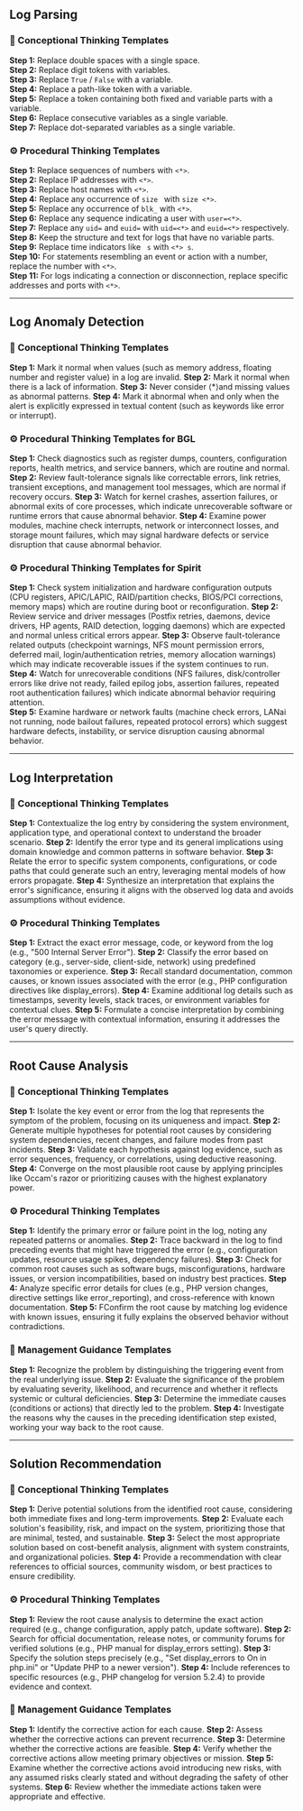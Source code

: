 ## Log Parsing

### 🧠 Conceptional Thinking Templates

**Step 1:** Replace double spaces with a single space.  
**Step 2:** Replace digit tokens with variables.  
**Step 3:** Replace `True` / `False` with a variable.  
**Step 4:** Replace a path-like token with a variable.  
**Step 5:** Replace a token containing both fixed and variable parts with a variable.  
**Step 6:** Replace consecutive variables as a single variable.  
**Step 7:** Replace dot-separated variables as a single variable.  

### ⚙️ Procedural Thinking Templates

**Step 1:** Replace sequences of numbers with `<*>`.  
**Step 2:** Replace IP addresses with `<*>`.  
**Step 3:** Replace host names with `<*>`.  
**Step 4:** Replace any occurrence of `size ` with `size <*>`.  
**Step 5:** Replace any occurrence of `blk_` with `<*>`.  
**Step 6:** Replace any sequence indicating a user with `user=<*>`.  
**Step 7:** Replace any `uid=` and `euid=` with `uid=<*>` and `euid=<*>` respectively.  
**Step 8:** Keep the structure and text for logs that have no variable parts.  
**Step 9:** Replace time indicators like ` s` with `<*> s`.  
**Step 10:** For statements resembling an event or action with a number, replace the number with `<*>`.  
**Step 11:** For logs indicating a connection or disconnection, replace specific addresses and ports with `<*>`.  

---

## Log Anomaly Detection

### 🧠 Conceptional Thinking Templates

**Step 1:** Mark it normal when values (such as memory address, floating number and register value) in a log are invalid.
**Step 2:** Mark it normal when there is a lack of information.
**Step 3:** Never consider ⟨*⟩and missing values as abnormal patterns.
**Step 4:**  Mark it abnormal when and only when the alert is explicitly expressed in textual content (such as keywords like error or interrupt).

### ⚙️ Procedural Thinking Templates for BGL

**Step 1:** Check diagnostics such as register dumps, counters, configuration reports, health metrics, and service banners, which are routine and normal.
**Step 2:** Review fault-tolerance signals like correctable errors, link retries, transient exceptions, and management tool messages, which are normal if recovery occurs.
**Step 3:**  Watch for kernel crashes, assertion failures, or abnormal exits of core processes, which indicate unrecoverable software or runtime errors that cause abnormal behavior.
**Step 4:** Examine power modules, machine check interrupts, network or interconnect losses, and storage mount failures, which may signal hardware defects or service disruption that cause abnormal behavior.

### ⚙️ Procedural Thinking Templates for Spirit

**Step 1:** Check system initialization and hardware configuration outputs (CPU registers, APIC/LAPIC, RAID/partition checks, BIOS/PCI corrections, memory maps) which are routine during boot or reconfiguration. 
**Step 2:** Review service and driver messages (Postfix retries, daemons, device drivers, HP agents, RAID detection, logging daemons) which are expected and normal unless critical errors appear. 
**Step 3:**  Observe fault-tolerance related outputs (checkpoint warnings, NFS mount permission errors, deferred mail, login/authentication retries, memory allocation warnings) which may indicate recoverable issues if the system continues to run.  
**Step 4:** Watch for unrecoverable conditions (NFS failures, disk/controller errors like drive not ready, failed epilog jobs, assertion failures, repeated root authentication failures) which indicate abnormal behavior requiring attention.  
**Step 5:** Examine hardware or network faults (machine check errors, LANai not running, node bailout failures, repeated protocol errors) which suggest hardware defects, instability, or service disruption causing abnormal behavior. 

---

## Log Interpretation

### 🧠 Conceptional Thinking Templates

**Step 1:** Contextualize the log entry by considering the system environment, application type, and operational context to understand the broader scenario.
**Step 2:** Identify the error type and its general implications using domain knowledge and common patterns in software behavior.
**Step 3:** Relate the error to specific system components, configurations, or code paths that could generate such an entry, leveraging mental models of how errors propagate.
**Step 4:** Synthesize an interpretation that explains the error's significance, ensuring it aligns with the observed log data and avoids assumptions without evidence.

### ⚙️ Procedural Thinking Templates

**Step 1:** Extract the exact error message, code, or keyword from the log (e.g., "500 Internal Server Error").
**Step 2:** Classify the error based on category (e.g., server-side, client-side, network) using predefined taxonomies or experience.
**Step 3:** Recall standard documentation, common causes, or known issues associated with the error (e.g., PHP configuration directives like display_errors).
**Step 4:** Examine additional log details such as timestamps, severity levels, stack traces, or environment variables for contextual clues.
**Step 5:** Formulate a concise interpretation by combining the error message with contextual information, ensuring it addresses the user's query directly.

---

## Root Cause Analysis

### 🧠 Conceptional Thinking Templates

**Step 1:** Isolate the key event or error from the log that represents the symptom of the problem, focusing on its uniqueness and impact.
**Step 2:** Generate multiple hypotheses for potential root causes by considering system dependencies, recent changes, and failure modes from past incidents.
**Step 3:** Validate each hypothesis against log evidence, such as error sequences, frequency, or correlations, using deductive reasoning.
**Step 4:** Converge on the most plausible root cause by applying principles like Occam's razor or prioritizing causes with the highest explanatory power.

### ⚙️ Procedural Thinking Templates

**Step 1:** Identify the primary error or failure point in the log, noting any repeated patterns or anomalies.
**Step 2:** Trace backward in the log to find preceding events that might have triggered the error (e.g., configuration updates, resource usage spikes, dependency failures).
**Step 3:** Check for common root causes such as software bugs, misconfigurations, hardware issues, or version incompatibilities, based on industry best practices.
**Step 4:** Analyze specific error details for clues (e.g., PHP version changes, directive settings like error_reporting), and cross-reference with known documentation.
**Step 5:** FConfirm the root cause by matching log evidence with known issues, ensuring it fully explains the observed behavior without contradictions.

### 📖 Management Guidance Templates

**Step 1:** Recognize the problem by distinguishing the triggering event from the real underlying issue.
**Step 2:** Evaluate the significance of the problem by evaluating severity, likelihood, and recurrence and whether it reflects systemic or cultural deficiencies.
**Step 3:** Determine the immediate causes (conditions or actions) that directly led to the problem.
**Step 4:**  Investigate the reasons why the causes in the preceding identification step existed, working your way back to the root cause.

---

## Solution Recommendation

### 🧠 Conceptional Thinking Templates

**Step 1:** Derive potential solutions from the identified root cause, considering both immediate fixes and long-term improvements.
**Step 2:** Evaluate each solution's feasibility, risk, and impact on the system, prioritizing those that are minimal, tested, and sustainable.
**Step 3:** Select the most appropriate solution based on cost-benefit analysis, alignment with system constraints, and organizational policies.
**Step 4:** Provide a recommendation with clear references to official sources, community wisdom, or best practices to ensure credibility.

### ⚙️ Procedural Thinking Templates

**Step 1:** Review the root cause analysis to determine the exact action required (e.g., change configuration, apply patch, update software).
**Step 2:** Search for official documentation, release notes, or community forums for verified solutions (e.g., PHP manual for display_errors setting).
**Step 3:** Specify the solution steps precisely (e.g., "Set display_errors to On in php.ini" or "Update PHP to a newer version").
**Step 4:** Include references to specific resources (e.g., PHP changelog for version 5.2.4) to provide evidence and context.

### 📖 Management Guidance Templates

**Step 1:** Identify the corrective action for each cause.
**Step 2:** Assess whether the corrective actions can prevent recurrence.
**Step 3:** Determine whether the corrective actions are feasible.
**Step 4:** Verify whether the corrective actions allow meeting primary objectives or mission.
**Step 5:** Examine whether the corrective actions avoid introducing new risks, with any assumed risks clearly stated and without degrading the safety of other systems. 
**Step 6:** Review whether the immediate actions taken were appropriate and effective.
